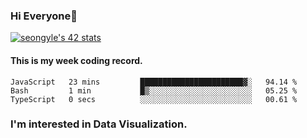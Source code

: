 ### Hi Everyone👋

[![seongyle's 42 stats](https://badge42.vercel.app/api/v2/cl260u6td000609l4p4inxynw/stats?cursusId=21&coalitionId=86)](https://github.com/JaeSeoKim/badge42)

#### This is my week coding record.

<!--START_SECTION:waka-->

```text
JavaScript   23 mins         ███████████████████████▓░   94.14 %
Bash         1 min           █▒░░░░░░░░░░░░░░░░░░░░░░░   05.25 %
TypeScript   0 secs          ░░░░░░░░░░░░░░░░░░░░░░░░░   00.61 %
```

<!--END_SECTION:waka-->

### I'm interested in Data Visualization.

<!--
**YeonSeong-Lee/YeonSeong-Lee** is a ✨ _special_ ✨ repository because its `README.md` (this file) appears on your GitHub profile.

Here are some ideas to get you started:

- 🔭 I’m currently working on ...
- 🌱 I’m currently learning ...
- 👯 I’m looking to collaborate on ...
- 🤔 I’m looking for help with ...
- 💬 Ask me about ...
- 📫 How to reach me: ...
- 😄 Pronouns: ...
- ⚡ Fun fact: ...
-->
